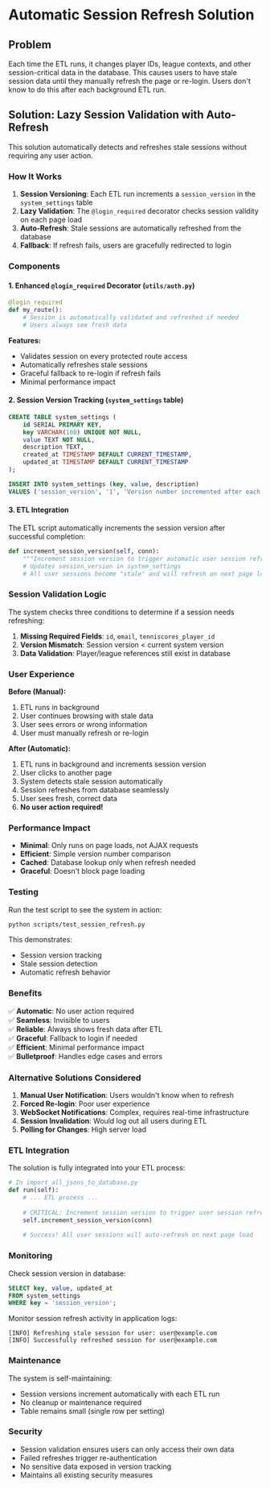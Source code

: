 # Automatic Session Refresh Solution

## Problem
Each time the ETL runs, it changes player IDs, league contexts, and other session-critical data in the database. This causes users to have stale session data until they manually refresh the page or re-login. Users don't know to do this after each background ETL run.

## Solution: Lazy Session Validation with Auto-Refresh

This solution automatically detects and refreshes stale sessions without requiring any user action.

### How It Works

1. **Session Versioning**: Each ETL run increments a `session_version` in the `system_settings` table
2. **Lazy Validation**: The `@login_required` decorator checks session validity on each page load
3. **Auto-Refresh**: Stale sessions are automatically refreshed from the database
4. **Fallback**: If refresh fails, users are gracefully redirected to login

### Components

#### 1. Enhanced `@login_required` Decorator (`utils/auth.py`)

```python
@login_required
def my_route():
    # Session is automatically validated and refreshed if needed
    # Users always see fresh data
```

**Features:**
- Validates session on every protected route access
- Automatically refreshes stale sessions
- Graceful fallback to re-login if refresh fails
- Minimal performance impact

#### 2. Session Version Tracking (`system_settings` table)

```sql
CREATE TABLE system_settings (
    id SERIAL PRIMARY KEY,
    key VARCHAR(100) UNIQUE NOT NULL,
    value TEXT NOT NULL,
    description TEXT,
    created_at TIMESTAMP DEFAULT CURRENT_TIMESTAMP,
    updated_at TIMESTAMP DEFAULT CURRENT_TIMESTAMP
);

INSERT INTO system_settings (key, value, description)
VALUES ('session_version', '1', 'Version number incremented after each ETL run');
```

#### 3. ETL Integration

The ETL script automatically increments the session version after successful completion:

```python
def increment_session_version(self, conn):
    """Increment session version to trigger automatic user session refresh"""
    # Updates session_version in system_settings
    # All user sessions become "stale" and will refresh on next page load
```

### Session Validation Logic

The system checks three conditions to determine if a session needs refreshing:

1. **Missing Required Fields**: `id`, `email`, `tenniscores_player_id`
2. **Version Mismatch**: Session version < current system version
3. **Data Validation**: Player/league references still exist in database

### User Experience

**Before (Manual):**
1. ETL runs in background
2. User continues browsing with stale data
3. User sees errors or wrong information
4. User must manually refresh or re-login

**After (Automatic):**
1. ETL runs in background and increments session version
2. User clicks to another page
3. System detects stale session automatically
4. Session refreshes from database seamlessly
5. User sees fresh, correct data
6. **No user action required!**

### Performance Impact

- **Minimal**: Only runs on page loads, not AJAX requests
- **Efficient**: Simple version number comparison
- **Cached**: Database lookup only when refresh needed
- **Graceful**: Doesn't block page loading

### Testing

Run the test script to see the system in action:

```bash
python scripts/test_session_refresh.py
```

This demonstrates:
- Session version tracking
- Stale session detection
- Automatic refresh behavior

### Benefits

✅ **Automatic**: No user action required  
✅ **Seamless**: Invisible to users  
✅ **Reliable**: Always shows fresh data after ETL  
✅ **Graceful**: Fallback to login if needed  
✅ **Efficient**: Minimal performance impact  
✅ **Bulletproof**: Handles edge cases and errors  

### Alternative Solutions Considered

1. **Manual User Notification**: Users wouldn't know when to refresh
2. **Forced Re-login**: Poor user experience
3. **WebSocket Notifications**: Complex, requires real-time infrastructure
4. **Session Invalidation**: Would log out all users during ETL
5. **Polling for Changes**: High server load

### ETL Integration

The solution is fully integrated into your ETL process:

```python
# In import_all_jsons_to_database.py
def run(self):
    # ... ETL process ...
    
    # CRITICAL: Increment session version to trigger user session refresh
    self.increment_session_version(conn)
    
    # Success! All user sessions will auto-refresh on next page load
```

### Monitoring

Check session version in database:

```sql
SELECT key, value, updated_at 
FROM system_settings 
WHERE key = 'session_version';
```

Monitor session refresh activity in application logs:

```
[INFO] Refreshing stale session for user: user@example.com
[INFO] Successfully refreshed session for user@example.com
```

### Maintenance

The system is self-maintaining:
- Session versions increment automatically with each ETL run
- No cleanup or maintenance required
- Table remains small (single row per setting)

### Security

- Session validation ensures users can only access their own data
- Failed refreshes trigger re-authentication
- No sensitive data exposed in version tracking
- Maintains all existing security measures 